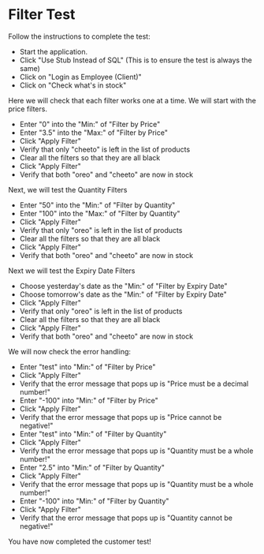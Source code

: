 # Filter Test

Follow the instructions to complete the test:

- Start the application.
- Click "Use Stub Instead of SQL" (This is to ensure the test is always the same)
- Click on "Login as Employee (Client)"
- Click on "Check what's in stock"

Here we will check that each filter works one at a time. We will start with the 
price filters.

- Enter "0" into the "Min:" of "Filter by Price"
- Enter "3.5" into the "Max:" of "Filter by Price"
- Click "Apply Filter"
- Verify that only "cheeto" is left in the list of products
- Clear all the filters so that they are all black
- Click "Apply Filter"
- Verify that both "oreo" and "cheeto" are now in stock

Next, we will test the Quantity Filters

- Enter "50" into the "Min:" of "Filter by Quantity"
- Enter "100" into the "Max:" of "Filter by Quantity"
- Click "Apply Filter"
- Verify that only "oreo" is left in the list of products
- Clear all the filters so that they are all black
- Click "Apply Filter"
- Verify that both "oreo" and "cheeto" are now in stock

Next we will test the Expiry Date Filters

- Choose yesterday's date as the "Min:" of "Filter by Expiry Date"
- Choose tomorrow's date as the "Min:" of "Filter by Expiry Date"
- Click "Apply Filter"
- Verify that only "oreo" is left in the list of products
- Clear all the filters so that they are all black
- Click "Apply Filter"
- Verify that both "oreo" and "cheeto" are now in stock

We will now check the error handling:

- Enter "test" into "Min:" of "Filter by Price"
- Click "Apply Filter"
- Verify that the error message that pops up is "Price must be a decimal number!"
- Enter "-100" into "Min:" of "Filter by Price"
- Click "Apply Filter"
- Verify that the error message that pops up is "Price cannot be negative!"
- Enter "test" into "Min:" of "Filter by Quantity"
- Click "Apply Filter"
- Verify that the error message that pops up is "Quantity must be a whole number!"
- Enter "2.5" into "Min:" of "Filter by Quantity"
- Click "Apply Filter"
- Verify that the error message that pops up is "Quantity must be a whole number!"
- Enter "-100" into "Min:" of "Filter by Quantity"
- Click "Apply Filter"
- Verify that the error message that pops up is "Quantity cannot be negative!"

You have now completed the customer test!
